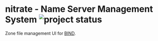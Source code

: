 # nitrate - Name Server Management System ![project status](http://stillmaintained.com/au-phiware/nitrate.png) #

Zone file management UI for [BIND](http://www.isc.org/bind).
